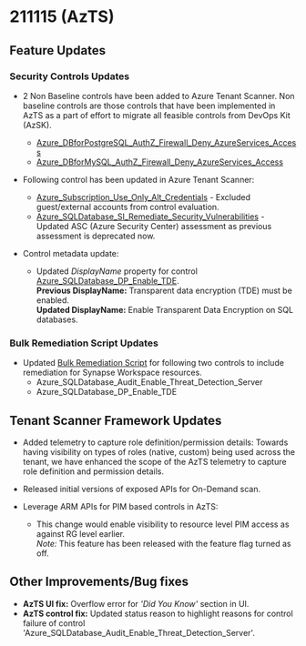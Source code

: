 # 211115 (AzTS)

## Feature Updates

### Security Controls Updates
* 2 Non Baseline controls have been added to Azure Tenant Scanner. Non baseline controls are those controls that have been implemented in AzTS as a part of effort to migrate all feasible controls from DevOps Kit (AzSK).

    * [Azure_DBforPostgreSQL_AuthZ_Firewall_Deny_AzureServices_Access](https://github.com/azsk/AzTS-docs/blob/main/Control%20coverage/Feature/DBForPostgreSQL.md#azure_dbforpostgresql_authz_firewall_deny_azureservices_access)
    * [Azure_DBforMySQL_AuthZ_Firewall_Deny_AzureServices_Access](https://github.com/azsk/AzTS-docs/blob/main/Control%20coverage/Feature/DBForMySql.md#azure_dbformysql_authz_firewall_deny_azureservices_access)

* Following control has been updated in Azure Tenant Scanner:
    * [Azure_Subscription_Use_Only_Alt_Credentials](https://github.com/azsk/AzTS-docs/blob/main/Control%20coverage/Feature/SubscriptionCore.md) - Excluded guest/external accounts from control evaluation.
    * [Azure_SQLDatabase_SI_Remediate_Security_Vulnerabilities](https://github.com/azsk/AzTS-docs/blob/main/Control%20coverage/Feature/SQLServer.md#azure_sqldatabase_si_remediate_security_vulnerabilities) - Updated ASC (Azure Security Center) assessment as previous assessment is deprecated now.

* Control metadata update:
    * Updated _DisplayName_ property for control [Azure_SQLDatabase_DP_Enable_TDE](https://github.com/azsk/AzTS-docs/blob/main/Control%20coverage/Feature/SQLServer.md#azure_sqldatabase_dp_enable_tde).<br/>
    **Previous DisplayName:** Transparent data encryption (TDE) must be enabled.<br />
    **Updated DisplayName:** Enable Transparent Data Encryption on SQL databases.


### Bulk Remediation Script Updates
* Updated [Bulk Remediation Script](https://github.com/azsk/AzTS-docs/tree/main/Scripts/RemediationScripts) for following two controls to include remediation for Synapse Workspace resources.
    * Azure_SQLDatabase_Audit_Enable_Threat_Detection_Server
    * Azure_SQLDatabase_DP_Enable_TDE

## Tenant Scanner Framework Updates
* Added telemetry to capture role definition/permission details:
    Towards having visibility on types of roles (native, custom) being used across the tenant, we have enhanced the scope of the AzTS telemetry to capture role definition and permission details.

* Released initial versions of exposed APIs for On-Demand scan.

* Leverage ARM APIs for PIM based controls in AzTS:
    * This change would enable visibility to resource level PIM access as against RG level earlier.<br/>
    _Note:_ This feature has been released with the feature flag turned as off. 

## Other Improvements/Bug fixes

* **AzTS UI fix:** Overflow error for _'Did You Know'_ section in UI. 
* **AzTS control fix:** Updated status reason to highlight reasons for control failure of control 'Azure_SQLDatabase_Audit_Enable_Threat_Detection_Server'.
